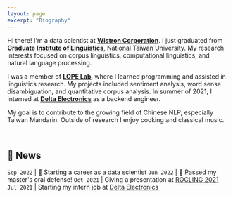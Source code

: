 ```yaml
---
layout: page
excerpt: "Biography"
---
```


Hi there! I'm a data scientist at [**Wistron Corporation**](https://www.wistron.com/). I just graduated from [**Graduate Institute of Linguistics**](https://linguistics.ntu.edu.tw/), National Taiwan University. My research interests focused on corpus linguistics, computational linguistics, and natural language processing.

I was a member of [**LOPE Lab**](https://lope.linguistics.ntu.edu.tw/), where I learned programming and assisted in linguistics research. My projects included sentiment analysis, word sense disambiguation, and quantitative corpus analysis. In summer of 2021, I interned at [**Delta Electronics**](https://www.deltaww.com/en-US/index) as a backend engineer.

My goal is to contribute to the growing field of Chinese NLP, especially Taiwan Mandarin. Outside of research I enjoy cooking and classical music.

&nbsp;


💜 **News**
---

`Sep 2022`  |   💼 Starting a career as a data scientist
`Jun 2022`  |   🎉 Passed my master's oral defense!
`Oct 2021`  |   Giving a presentation at [<u>ROCLING 2021</u>](https://rocling2021.github.io/)  
`Jul 2021`  |   Starting my intern job at [<u>Delta Electronics</u>](https://www.deltaww.com/en-US/index)